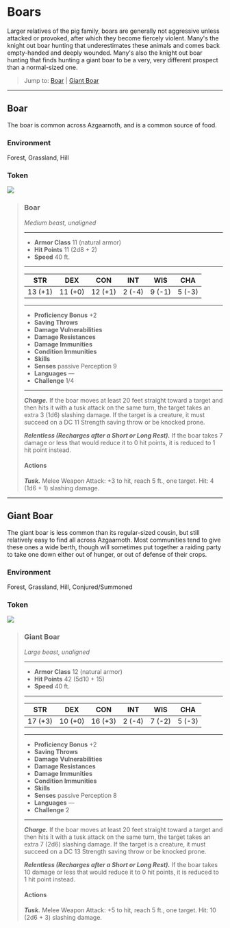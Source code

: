 # Boars
Larger relatives of the pig family, boars are generally not aggressive unless attacked or provoked, after which they become fiercely violent. Many's the knight out boar hunting that underestimates these animals and comes back empty-handed and deeply wounded. Many's also the knight out boar hunting that finds hunting a giant boar to be a very, very different prospect than a normal-sized one.

> Jump to: [Boar](Boars.md#boar) | [Giant Boar](Boars.md#giant-boar)

---

## Boar
The boar is common across Azgaarnoth, and is a common source of food.

### Environment
Forest, Grassland, Hill

### Token
![](Boar-Token.png)

>### Boar
>*Medium beast, unaligned*
>___
>- **Armor Class** 11 (natural armor)
>- **Hit Points** 11 (2d8 + 2)
>- **Speed** 40 ft.
>___
>|**STR**|**DEX**|**CON**|**INT**|**WIS**|**CHA**|
>|:---:|:---:|:---:|:---:|:---:|:---:|
>|13 (+1)|11 (+0)|12 (+1)|2 (-4)|9 (-1)|5 (-3)|
>
>___
>- **Proficiency Bonus** +2
>- **Saving Throws** 
>- **Damage Vulnerabilities** 
>- **Damage Resistances** 
>- **Damage Immunities** 
>- **Condition Immunities** 
>- **Skills** 
>- **Senses** passive Perception 9
>- **Languages** —
>- **Challenge** 1/4
>___
>***Charge.*** If the boar moves at least 20 feet straight toward a target and then hits it with a tusk attack on the same turn, the target takes an extra 3 (1d6) slashing damage. If the target is a creature, it must succeed on a DC 11 Strength saving throw or be knocked prone.
>
>***Relentless (Recharges after a Short or Long Rest).*** If the boar takes 7 damage or less that would reduce it to 0 hit points, it is reduced to 1 hit point instead.
>
>#### Actions
>***Tusk.*** Melee Weapon Attack: +3 to hit, reach 5 ft., one target. Hit: 4 (1d6 + 1) slashing damage.
>

---

## Giant Boar
The giant boar is less common than its regular-sized cousin, but still relatively easy to find all across Azgaarnoth. Most communities tend to give these ones a wide berth, though will sometimes put together a raiding party to take one down either out of hunger, or out of defense of their crops.

### Environment
Forest, Grassland, Hill, Conjured/Summoned

### Token
![](GiantBoar-Token.png)

>### Giant Boar
>*Large beast, unaligned*
>___
>- **Armor Class** 12 (natural armor)
>- **Hit Points** 42 (5d10 + 15)
>- **Speed** 40 ft.
>___
>|**STR**|**DEX**|**CON**|**INT**|**WIS**|**CHA**|
>|:---:|:---:|:---:|:---:|:---:|:---:|
>|17 (+3)|10 (+0)|16 (+3)|2 (-4)|7 (-2)|5 (-3)|
>
>___
>- **Proficiency Bonus** +2
>- **Saving Throws** 
>- **Damage Vulnerabilities** 
>- **Damage Resistances** 
>- **Damage Immunities** 
>- **Condition Immunities** 
>- **Skills** 
>- **Senses** passive Perception 8
>- **Languages** —
>- **Challenge** 2
>___
>***Charge.*** If the boar moves at least 20 feet straight toward a target and then hits it with a tusk attack on the same turn, the target takes an extra 7 (2d6) slashing damage. If the target is a creature, it must succeed on a DC 13 Strength saving throw or be knocked prone.
>
>***Relentless (Recharges after a Short or Long Rest).*** If the boar takes 10 damage or less that would reduce it to 0 hit points, it is reduced to 1 hit point instead.
>
>#### Actions
>***Tusk.*** Melee Weapon Attack: +5 to hit, reach 5 ft., one target. Hit: 10 (2d6 + 3) slashing damage.
>
